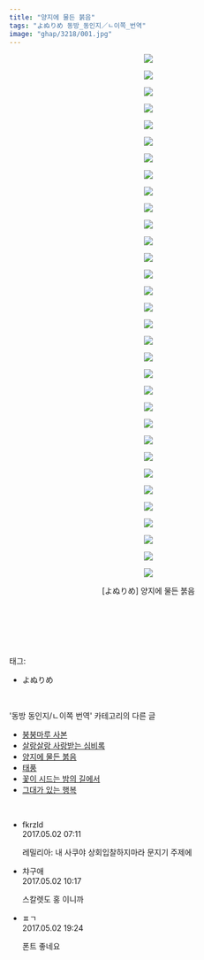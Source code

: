 ```yaml
---
title: "양지에 물든 붉음"
tags: "よぬりめ 동방_동인지／ㄴ이쪽_번역"
image: "ghap/3218/001.jpg"
---
```

<div class="article">
<p style="text-align: center; clear: none; float: none;"><img src="{{ site.nasurl }}/ghap/3218/001.jpg"/></p>
<p style="text-align: center; clear: none; float: none;"><img src="{{ site.nasurl }}/ghap/3218/002.jpg"/></p>
<p style="text-align: center; clear: none; float: none;"><img src="{{ site.nasurl }}/ghap/3218/003.jpg"/></p>
<p style="text-align: center; clear: none; float: none;"><img src="{{ site.nasurl }}/ghap/3218/004.jpg"/></p>
<p style="text-align: center; clear: none; float: none;"><img src="{{ site.nasurl }}/ghap/3218/005.jpg"/></p>
<p style="text-align: center; clear: none; float: none;"><img src="{{ site.nasurl }}/ghap/3218/006.jpg"/></p>
<p style="text-align: center; clear: none; float: none;"><img src="{{ site.nasurl }}/ghap/3218/007.jpg"/></p>
<p style="text-align: center; clear: none; float: none;"><img src="{{ site.nasurl }}/ghap/3218/008.jpg"/></p>
<p style="text-align: center; clear: none; float: none;"><img src="{{ site.nasurl }}/ghap/3218/009.jpg"/></p>
<p style="text-align: center; clear: none; float: none;"><img src="{{ site.nasurl }}/ghap/3218/010.jpg"/></p>
<p style="text-align: center; clear: none; float: none;"><img src="{{ site.nasurl }}/ghap/3218/011.jpg"/></p>
<p style="text-align: center; clear: none; float: none;"><img src="{{ site.nasurl }}/ghap/3218/012.jpg"/></p>
<p style="text-align: center; clear: none; float: none;"><img src="{{ site.nasurl }}/ghap/3218/013.jpg"/></p>
<p style="text-align: center; clear: none; float: none;"><img src="{{ site.nasurl }}/ghap/3218/014.jpg"/></p>
<p style="text-align: center; clear: none; float: none;"><img src="{{ site.nasurl }}/ghap/3218/015.jpg"/></p>
<p style="text-align: center; clear: none; float: none;"><img src="{{ site.nasurl }}/ghap/3218/016.jpg"/></p>
<p style="text-align: center; clear: none; float: none;"><img src="{{ site.nasurl }}/ghap/3218/017.jpg"/></p>
<p style="text-align: center; clear: none; float: none;"><img src="{{ site.nasurl }}/ghap/3218/018.jpg"/></p>
<p style="text-align: center; clear: none; float: none;"><img src="{{ site.nasurl }}/ghap/3218/019.jpg"/></p>
<p style="text-align: center; clear: none; float: none;"><img src="{{ site.nasurl }}/ghap/3218/020.jpg"/></p>
<p style="text-align: center; clear: none; float: none;"><img src="{{ site.nasurl }}/ghap/3218/021.jpg"/></p>
<p style="text-align: center; clear: none; float: none;"><img src="{{ site.nasurl }}/ghap/3218/022.jpg"/></p>
<p style="text-align: center; clear: none; float: none;"><img src="{{ site.nasurl }}/ghap/3218/023.jpg"/></p>
<p style="text-align: center; clear: none; float: none;"><img src="{{ site.nasurl }}/ghap/3218/024.jpg"/></p>
<p style="text-align: center; clear: none; float: none;"><img src="{{ site.nasurl }}/ghap/3218/025.jpg"/></p>
<p style="text-align: center; clear: none; float: none;"><img src="{{ site.nasurl }}/ghap/3218/026.jpg"/></p>
<p style="text-align: center; clear: none; float: none;"><img src="{{ site.nasurl }}/ghap/3218/027.jpg"/></p>
<p style="text-align: center; clear: none; float: none;"><img src="{{ site.nasurl }}/ghap/3218/028.jpg"/></p>
<p style="text-align: center; clear: none; float: none;"><img src="{{ site.nasurl }}/ghap/3218/029.jpg"/></p>
<p style="text-align: center; clear: none; float: none;"><img src="{{ site.nasurl }}/ghap/3218/030.jpg"/></p>
<p style="text-align: center; clear: none; float: none;"><img src="{{ site.nasurl }}/ghap/3218/031.jpg"/></p>
<p style="text-align: center; clear: none; float: none;"><img src="{{ site.nasurl }}/ghap/3218/032.jpg"/></p>
<p style="text-align: center; clear: none; float: none;">[よぬりめ] 양지에 물든 붉음</p>
<p><br/></p>
<p><br/></p>
</div><br/>
<div class="tagTrail">
<p>태그: </p>
<ul>
<li>よぬりめ</li>
</ul>
</div><br/>
<div class="another">
<p>'동방 동인지/ㄴ이쪽 번역' 카테고리의 다른 글</p>
<ul>
<li><a href="/2017-05-08-ghap_3220">붕붕마루 사본</a></li>
<li><a href="/2017-05-05-ghap_3219">살랑살랑 사랑받는 심비록</a></li>
<li><a href="/2017-05-02-ghap_3218">양지에 물든 붉음</a></li>
<li><a href="/2017-04-30-ghap_3217">태풍</a></li>
<li><a href="/2017-04-22-ghap_3216">꽃이 시드는 밤의 길에서</a></li>
<li><a href="/2017-04-19-ghap_3197">그대가 있는 행복</a></li>
</ul>
</div><br/>
<div class="cb_module cb_fluid">
<div class="cb_wrt cb_profile">
<div class="comment">
<ul>
<li class="cb_thumb_off" id="comment14978767">
<div class="cb_comment_area">
<div class="cb_info_area">
<div class="cb_section">
<span class="cb_nick_name">fkrzld</span>
</div>
<div class="cb_section">
<span class="cb_date">2017.05.02 07:11 </span>
</div>
</div>
<div class="cb_dsc_comment">
<p class="cb_dsc">
											레밀리아: 내 사쿠야 상회입찰하지마라 문지기 주제에
										</p>
</div>
</div></li>
<li class="cb_thumb_off" id="comment14978834">
<div class="cb_comment_area">
<div class="cb_info_area">
<div class="cb_section">
<span class="cb_nick_name">챠구애</span>
</div>
<div class="cb_section">
<span class="cb_date">2017.05.02 10:17 </span>
</div>
</div>
<div class="cb_dsc_comment">
<p class="cb_dsc">
											스칼렛도 홍 이니까
										</p>
</div>
</div></li>
<li class="cb_thumb_off" id="comment14979429">
<div class="cb_comment_area">
<div class="cb_info_area">
<div class="cb_section">
<span class="cb_nick_name">ㅍㄱ</span>
</div>
<div class="cb_section">
<span class="cb_date">2017.05.02 19:24 </span>
</div>
</div>
<div class="cb_dsc_comment">
<p class="cb_dsc">
											폰트 좋네요
										</p>
</div>
</div></li>
</ul>
</div>
</div><!-- commentList close -->
</div><br/>

